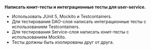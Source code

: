 **Написать юнит-тесты и интеграционные тесты для user-service.**

- Использовать JUnit 5, Mockito и Testcontainers.
- Для тестирования DAO-слоя написать интеграционные тесты с использованием Testcontainers.
- Для тестирования Service-слоя написать юнит-тесты с использованием Mockito.
- Тесты должны быть изолированы друг от друга.